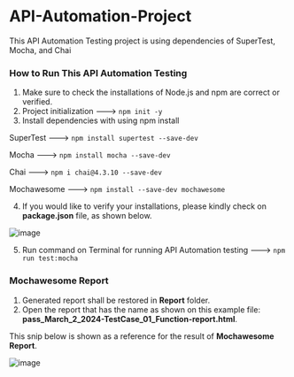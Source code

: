# API-Automation-Project

This API Automation Testing project is using dependencies of SuperTest, Mocha, and Chai


### How to Run This API Automation Testing
1. Make sure to check the installations of Node.js and npm are correct or verified. 
2. Project initialization ---> `npm init -y` 
3. Install dependencies with using npm install 

SuperTest ---> `npm install supertest --save-dev`

Mocha ---> `npm install mocha --save-dev` 

Chai ---> `npm i chai@4.3.10 --save-dev`

Mochawesome ---> `npm install --save-dev mochawesome`

4. If you would like to verify your installations, please kindly check on **package.json** file, as shown below. 

![image](https://github.com/riandinia/API-Automation-Project/assets/159536290/2ec2a763-4f12-42a3-81e8-72b3afde3b90)

5. Run command on Terminal for running API Automation testing ---> `npm run test:mocha`


### Mochawesome Report
1. Generated report shall be restored in **Report** folder.
2. Open the report that has the name as shown on this example file: **pass_March_2_2024-TestCase_01_Function-report.html**.


This snip below is shown as a reference for the result of **Mochawesome Report**.

![image](https://github.com/riandinia/API-Automation-Project/assets/159536290/4e484d80-1a20-40e4-9727-4a81b9b97f87)
